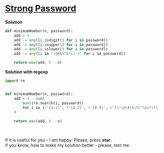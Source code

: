 # [Strong Password](https://www.hackerrank.com/challenges/strong-password)

**Solution**
```python
def minimumNumber(n, password):
    add = 4
    add -= any([i.isdigit() for i in password])
    add -= any([i.isupper() for i in password])
    add -= any([i.islower() for i in password])
    add -= any([i in '!@#$%^&*()-+' for i in password])

    return max(add, 6 - n)
```

**Solution with regexp**
```python
import re


def minimumNumber(n, password):
    add = 4 - sum(
        bool(re.search(i, password)) 
        for i in [r'[a-z]', r'[A-Z]', r'[0-9]', r'[\!\@\#\$\%\^\&\*\(\)\-\+]']
    )
    
    return max(add, 6 - n)
```
<br>

If it is useful for you - I am happy. Please, press **star**.
<br>
If you know, how to make my solution better - please, text me.

